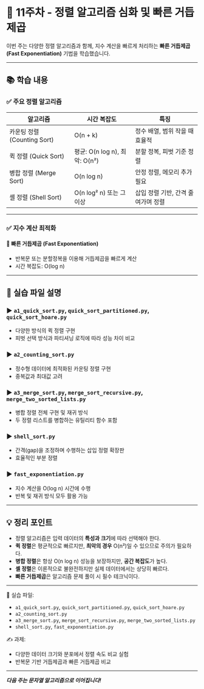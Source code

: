 # 📌 11주차 - 정렬 알고리즘 심화 및 빠른 거듭제곱

이번 주는 다양한 정렬 알고리즘과 함께, 지수 계산을 빠르게 처리하는 **빠른 거듭제곱(Fast Exponentiation)** 기법을 학습했습니다.

---

## 📚 학습 내용

### ✅ 주요 정렬 알고리즘

| 알고리즘 | 시간 복잡도 | 특징 |
|----------|-------------|------|
| 카운팅 정렬 (Counting Sort) | O(n + k) | 정수 배열, 범위 작을 때 효율적 |
| 퀵 정렬 (Quick Sort) | 평균: O(n log n), 최악: O(n²) | 분할 정복, 피벗 기준 정렬 |
| 병합 정렬 (Merge Sort) | O(n log n) | 안정 정렬, 메모리 추가 필요 |
| 셸 정렬 (Shell Sort) | O(n log² n) 또는 그 이상 | 삽입 정렬 기반, 간격 줄여가며 정렬 |

---

### ✅ 지수 계산 최적화

#### 📌 빠른 거듭제곱 (Fast Exponentiation)
- 반복문 또는 분할정복을 이용해 거듭제곱을 빠르게 계산
- 시간 복잡도: O(log n)

---

## 🧪 실습 파일 설명

### ▶ `a1_quick_sort.py`, `quick_sort_partitioned.py`, `quick_sort_hoare.py`
- 다양한 방식의 퀵 정렬 구현
- 피벗 선택 방식과 파티셔닝 로직에 따라 성능 차이 비교

### ▶ `a2_counting_sort.py`
- 정수형 데이터에 최적화된 카운팅 정렬 구현
- 중복값과 최대값 고려

### ▶ `a3_merge_sort.py`, `merge_sort_recursive.py`, `merge_two_sorted_lists.py`
- 병합 정렬 전체 구현 및 재귀 방식
- 두 정렬 리스트를 병합하는 유틸리티 함수 포함

### ▶ `shell_sort.py`
- 간격(gap)을 조정하며 수행하는 삽입 정렬 확장판
- 효율적인 부분 정렬

### ▶ `fast_exponentiation.py`
- 지수 계산을 O(log n) 시간에 수행
- 반복 및 재귀 방식 모두 활용 가능

---

## 💡 정리 포인트

- 정렬 알고리즘은 입력 데이터의 **특성과 크기**에 따라 선택해야 한다.
- **퀵 정렬**은 평균적으로 빠르지만, **최악의 경우** O(n²)일 수 있으므로 주의가 필요하다.
- **병합 정렬**은 항상 O(n log n) 성능을 보장하지만, **공간 복잡도**가 높다.
- **셸 정렬**은 이론적으로 불완전하지만 실제 데이터에서는 상당히 빠르다.
- **빠른 거듭제곱**은 알고리즘 문제 풀이 시 필수 테크닉이다.

---

📂 실습 파일:  
- `a1_quick_sort.py`, `quick_sort_partitioned.py`, `quick_sort_hoare.py`  
- `a2_counting_sort.py`  
- `a3_merge_sort.py`, `merge_sort_recursive.py`, `merge_two_sorted_lists.py`  
- `shell_sort.py`, `fast_exponentiation.py`

✍️ 과제:
- 다양한 데이터 크기와 분포에서 정렬 속도 비교 실험
- 반복문 기반 거듭제곱과 빠른 거듭제곱 비교

---

**_다음 주는 문자열 알고리즘으로 이어집니다!_**